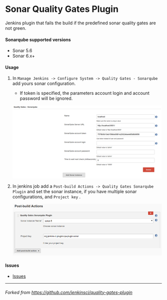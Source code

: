 # Sonar Quality Gates Plugin
Jenkins plugin that fails the build if the predefined sonar quality gates are not green.

#### Sonarqube supported versions

* Sonar 5.6
* Sonar 6.x+

#### Usage 

1. In `Manage Jenkins -> Configure System -> Quality Gates - Sonarqube` add yours sonar configuration.
    * If token is specified, the parameters account login and account password will be ignored.

    ![Plugin Configuration](docs/img/01-sonar-config.png)

2. In jenkins job add a `Post-build Actions -> Quality Gates Sonarqube Plugin` and set the sonar instance, if you have multiple sonar configurations, and `Project key` .

    ![Job Configuration](docs/img/02-post-build.png)

#### Issues

- [Issues](https://issues.jenkins-ci.org/issues/?jql=project%20%3D%20JENKINS%20AND%20status%20in%20(Open%2C%20%22In%20Progress%22%2C%20Reopened%2C%20%22In%20Review%22)%20AND%20component%20%3D%20sonar-quality-gates-plugin)
_______
###### _Forked from https://github.com/jenkinsci/quality-gates-plugin_
